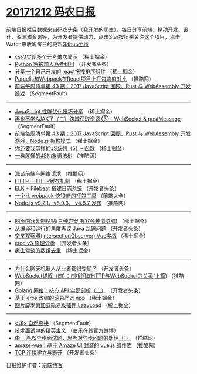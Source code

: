 # [20171212 码农日报](https://toutiao.qdkfweb.cn/date/2017/12/12)

[前端日报](https://qdkfweb.cn/c/news)栏目数据来自[码农头条](https://toutiao.qdkfweb.cn/)（我开发的爬虫），每日分享前端、移动开发、设计、资源和资讯等，为开发者提供动力，点击Star按钮来关注这个项目，点击Watch来收听每日的更新[Github主页](https://github.com/kujian/frontendDaily)
* [css3实现多个元素依次显示](https://toutiao.qdkfweb.cn/59386.html) （稀土掘金）
* [Python 将被加入高考科目](https://toutiao.qdkfweb.cn/59300.html) （开发者头条）
* [分享一个自己开发的 react拖拽排序组件](https://toutiao.qdkfweb.cn/59387.html) （稀土掘金）
* [Parceljs和Webpack在React项目上打包速度对比](https://toutiao.qdkfweb.cn/59357.html) （推酷网）
* [前端每周清单第 43 期：2017 JavaScript 回顾、Rust 与 WebAssembly 开发游戏](https://toutiao.qdkfweb.cn/59337.html) （SegmentFault）

***
* [JavaScript 性能优化技巧分享](https://toutiao.qdkfweb.cn/59381.html) （稀土掘金）
* [再也不学AJAX了（三）跨域获取资源 ③ &#8211; WebSocket &amp; postMessage](https://toutiao.qdkfweb.cn/59339.html) （SegmentFault）
* [前端每周清单第 43 期：2017 JavaScript 回顾、Rust 与 WebAssembly 开发游戏、Node.js 架构模式](https://toutiao.qdkfweb.cn/59383.html) （稀土掘金）
* [你还要我怎样的JS系列（5）&#8211; 函数](https://toutiao.qdkfweb.cn/59379.html) （稀土掘金）
* [一看就懂的JS抽象语法树](https://toutiao.qdkfweb.cn/59349.html) （推酷网）

***
* [浅谈前端与网络请求](https://toutiao.qdkfweb.cn/59360.html) （推酷网）
* [HTTP&#8212;-HTTP缓存机制](https://toutiao.qdkfweb.cn/59382.html) （稀土掘金）
* [ELK + Filebeat 搭建日志系统](https://toutiao.qdkfweb.cn/59305.html) （开发者头条）
* [一个比 webpack 快10倍的打包工具](https://toutiao.qdkfweb.cn/59419.html) （前端大全）
* [Node.js v9.2.1，v8.9.3， v4.8.7 发布](https://toutiao.qdkfweb.cn/59363.html) （推酷网）

***
* [网页内容复制粘贴(三种方案 兼容多种浏览器)](https://toutiao.qdkfweb.cn/59376.html) （稀土掘金）
* [从编译和运行的角度再议 Java 乱码问题](https://toutiao.qdkfweb.cn/59311.html) （开发者头条）
* [交叉观察器(intersectionObserver) Vue实战](https://toutiao.qdkfweb.cn/59388.html) （稀土掘金）
* [etcd v3 原理分析](https://toutiao.qdkfweb.cn/59302.html) （开发者头条）
* [老生常谈的数组去重](https://toutiao.qdkfweb.cn/59380.html) （稀土掘金）

***
* [为什么聊天机器人从业者都很委屈？](https://toutiao.qdkfweb.cn/59309.html) （开发者头条）
* [WebSocket详解（四）：刨根问底HTTP与WebSocket的关系(上篇)](https://toutiao.qdkfweb.cn/59356.html) （推酷网）
* [Golang 网络：核心 API 实现剖析（二）](https://toutiao.qdkfweb.cn/59312.html) （开发者头条）
* [基于 eros 改编的网易严选 app](https://toutiao.qdkfweb.cn/59378.html) （稀土掘金）
* [图片脚本懒加载简易版插件 LazyLoad](https://toutiao.qdkfweb.cn/59389.html) （稀土掘金）

***
* [&lt;译&gt; 自然变换](https://toutiao.qdkfweb.cn/59336.html) （SegmentFault）
* [技术面试中的精英主义](https://toutiao.qdkfweb.cn/59436.html) （伯乐在线官方微博）
* [由一道JS异步面试题，思考对异步问题的处理（1）](https://toutiao.qdkfweb.cn/59358.html) （推酷网）
* [amaze-vue：基于 Amaze UI 封装的 vue.js 组件库](https://toutiao.qdkfweb.cn/59348.html) （推酷网）
* [TCP 连接建立与断开](https://toutiao.qdkfweb.cn/59303.html) （开发者头条）

日报维护作者：[前端博客](https://qdkfweb.cn/) 